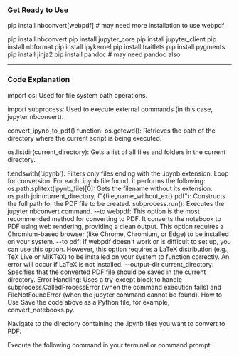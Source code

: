 ### Get Ready to Use
pip install nbconvert[webpdf]  # may need more installation to use webpdf

pip install nbconvert
pip install jupyter_core
pip install jupyter_client
pip install nbformat
pip install ipykernel
pip install traitlets
pip install pygments
pip install jinja2
pip install pandoc  # may need pandoc also

---
### Code Explanation

import os: Used for file system path operations.

import subprocess: Used to execute external commands (in this case, jupyter nbconvert).

convert_ipynb_to_pdf() function:
os.getcwd(): Retrieves the path of the directory where the current script is being executed.

os.listdir(current_directory): Gets a list of all files and folders in the current directory.

f.endswith('.ipynb'): Filters only files ending with the .ipynb extension.
Loop for conversion: For each .ipynb file found, it performs the following:
os.path.splitext(ipynb_file)[0]: Gets the filename without its extension.
os.path.join(current_directory, f"{file_name_without_ext}.pdf"): Constructs the full path for the PDF file to be created.
subprocess.run(): Executes the jupyter nbconvert command.
--to webpdf: This option is the most recommended method for converting to PDF. It converts the notebook to PDF using web rendering, providing a clean output. This option requires a Chromium-based browser (like Chrome, Chromium, or Edge) to be installed on your system.
--to pdf: If webpdf doesn't work or is difficult to set up, you can use this option. However, this option requires a LaTeX distribution (e.g., TeX Live or MiKTeX) to be installed on your system to function correctly. An error will occur if LaTeX is not installed.
--output-dir current_directory: Specifies that the converted PDF file should be saved in the current directory.
Error Handling: Uses a try-except block to handle subprocess.CalledProcessError (when the command execution fails) and FileNotFoundError (when the jupyter command cannot be found).
How to Use
Save the code above as a Python file, for example, convert_notebooks.py.

Navigate to the directory containing the .ipynb files you want to convert to PDF.

Execute the following command in your terminal or command prompt:
